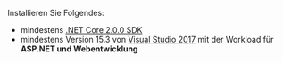 Installieren Sie Folgendes:

* mindestens [.NET Core 2.0.0 SDK](https://www.microsoft.com/net/core)
* mindestens Version 15.3 von [Visual Studio 2017](https://www.visualstudio.com/downloads/) mit der Workload für **ASP.NET und Webentwicklung**
